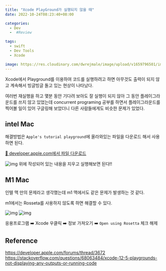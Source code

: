 ```yaml
---
title: "Xcode PlayGround가 실행되지 않을 때"
date: 2022-10-24T08:23:40+08:00

categories:
  - Dev
  -  #Review

tags:
  - swift
  - Dev Tools
  - Xcode

image: https://res.cloudinary.com/dwrejmale/image/upload/v1659796501/img1.daumcdn_yg7bkm.png
---
```


Xcode에서 Playground를 이용하여 코드를 실행하려고 하면 아무것도 출력이 되지 않고 계속해서 빙글빙글 돌고 있는 현상이 나타났다.

여러번 재실행을 하고 몇분 동안 기다려 보아도 잘 실행이 되지 않아 그 동안 플레이그라운드를 쓰지 않고 있었는데
concurrent programing 공부를 하면서 플레이그라운드를 찍어볼 일이 있어 구글링해 보았더니 다른 사람들에게도 비슷한 문제가 있었다.

## intel Mac

해결방법은 `Apple's tutorial playground`에 올라와있는 파일을 다운로드 해서 사용하면 된다.

[💾 developer.apple.com에서 파일 다운로드](https://developer.apple.com/sample-code/swift/downloads/Start-Dev-iOS-Apps-01.zip)

![img](/post/swift/221024-1.png)
위에 작성되어 있는 내용을 지우고 실행해보면 된다!!

## M1 Mac

인텔 맥 만의 문제라고 생각했는데 m1 맥에서도 같은 문제가 발생하는 것 같다.

m1에서는 Rosseta를 사용하지 않도록 하면 해결할 수 있다.

![img](/post/swift/221024-2.jpg)
![img](/post/swift/221024-3.jpg)

응용프로그램 ➡️ Xcode 우클릭 ➡️ 정보 가져오기 ➡️ `Open using Rosetta` 체크 해제

## Reference

https://developer.apple.com/forums/thread/3672
https://stackoverflow.com/questions/68063484/xcode-12-5-playgrounds-not-displaying-any-outputs-or-running-code
